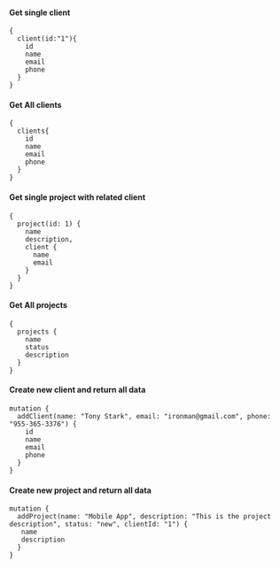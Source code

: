 #### Get single client
``` 
{
  client(id:"1"){
    id
    name
    email
    phone
  }
}
```

#### Get All clients
``` 
{
  clients{
    id
    name
    email
    phone
  }
}
```

#### Get single project with related client
``` 
{
  project(id: 1) {
    name
    description,
    client {
      name
      email
    }
  }
}
```

#### Get All projects
``` 
{
  projects {
    name
    status
    description
  }
}
```

#### Create new client and return all data
```
mutation {
  addClient(name: "Tony Stark", email: "ironman@gmail.com", phone: "955-365-3376") {
    id
    name
    email
    phone
  }
}
```

#### Create new project and return all data
```
mutation {
  addProject(name: "Mobile App", description: "This is the project description", status: "new", clientId: "1") {
   name
   description
  }
}
```